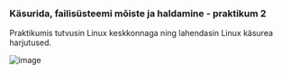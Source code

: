 ### Käsurida, failisüsteemi mõiste ja haldamine - praktikum 2
Praktikumis tutvusin Linux keskkonnaga ning lahendasin Linux käsurea harjutused.

![image](https://github.com/user-attachments/assets/dfebc261-444a-4cdb-b554-17c0b124412b)
